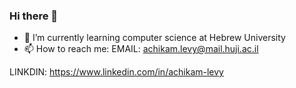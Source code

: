 ### Hi there 👋

- 🌱 I’m currently learning computer science at Hebrew University
- 📫 How to reach me: EMAIL: achikam.levy@mail.huji.ac.il

LINKDIN: https://www.linkedin.com/in/achikam-levy
<!--
**Achikam-Levy/Achikam-Levy** is a ✨ _special_ ✨ repository because its `README.md` (this file) appears on your GitHub profile.

Here are some ideas to get you started:

- 🔭 I’m currently working on ...
- 🌱 I’m currently learning computer science
- 👯 I’m looking to collaborate on ...
- 🤔 I’m looking for help with ...
- 💬 Ask me about ...
- 📫 How to reach me: ...
- 😄 Pronouns: ...
- ⚡ Fun fact: ...
-->
